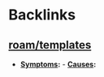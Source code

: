 
# Backlinks
## [roam/templates](<roam/templates.md>)
- **[Symptoms](<Symptoms.md>):**
            - **[Causes](<Causes.md>):**

